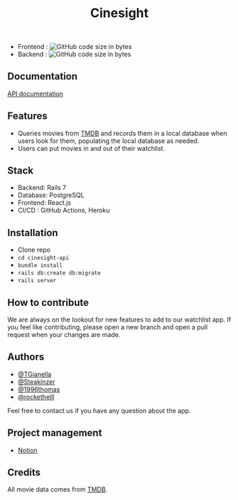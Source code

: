 <h1 align="center"><strong>Cinesight</strong></h1>
<br>

* Frontend : ![GitHub code size in bytes](https://img.shields.io/github/languages/code-size/rockethelll/Cinesight)
* Backend : ![GitHub code size in bytes](https://img.shields.io/github/languages/code-size/TGianella/Cinesight-api)

## Documentation

[API documentation](API-documentation.md)

## Features

- Queries movies from [TMDB](https://www.themoviedb.org/) and records them in a local database when users look for them, populating the local database as needed.
- Users can put movies in and out of their watchlist.

## Stack

- Backend: Rails 7
- Database: PostgreSQL
- Frontend: React.js
- CI/CD : GitHub Actions, Heroku

## Installation

* Clone repo
* `cd cinesight-api`
* `bundle install`
* `rails db:create db:migrate`
* `rails server`

## How to contribute

We are always on the lookout for new features to add to our watchlist app. If you feel like contributing, please open a new branch and open a pull request when your changes are made.

## Authors

* [@TGianella](https://www.github.com/TGianella)
* [@Steakinzer](https://www.github.com/Steakinzer)
* [@1996thomas](https://www.github.com/1996thomas)
* [@rockethelll](https://www.github.com/rockethelll)

Feel free to contact us if you have any question about the app.

## Project management

* [Notion](https://guttural-baboon-df4.notion.site/Cine-Sight-59b7ebc3f04c41db8a5efc3b0b9e3c3c)

## Credits

All movie data comes from [TMDB](https://www.themoviedb.org/).

